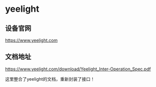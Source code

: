 # yeelight

## 设备官网
https://www.yeelight.com

## 文档地址
https://www.yeelight.com/download/Yeelight_Inter-Operation_Spec.pdf

这里整合了yeelight的文档，重新封装了接口！
